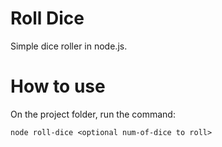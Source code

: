 # Roll Dice

Simple dice roller in node.js.

# How to use

On the project folder, run the command:
```console
node roll-dice <optional num-of-dice to roll>
```
